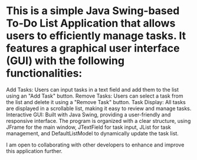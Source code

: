 # This is a simple Java Swing-based To-Do List Application that allows users to efficiently manage tasks. It features a graphical user interface (GUI) with the following functionalities:

Add Tasks: Users can input tasks in a text field and add them to the list using an "Add Task" button.
Remove Tasks: Users can select a task from the list and delete it using a "Remove Task" button.
Task Display: All tasks are displayed in a scrollable list, making it easy to review and manage tasks.
Interactive GUI: Built with Java Swing, providing a user-friendly and responsive interface.
The program is organized with a clear structure, using JFrame for the main window, JTextField for task input, JList for task management, and DefaultListModel to dynamically update the task list.

I am open to collaborating with other developers to enhance and improve this application further.
